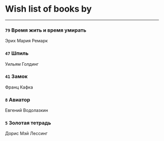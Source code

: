 # Wish list of books by 
---

### `79` Время жить и время умирать
Эрих Мария Ремарк

### `47` Шпиль
Уильям Голдинг

### `41` Замок
Франц Кафка

### `8` Авиатор
Евгений Водолазкин

### `5` Золотая тетрадь
Дорис Мэй Лессинг

